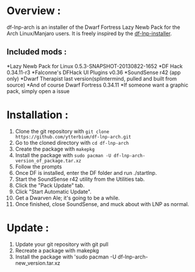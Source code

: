Overview :
===========
 
df-lnp-arch is an installer of the Dwarf Fortress Lazy Newb Pack for the Arch Linux/Manjaro users.
It is freely inspired by the [df-lnp-installer](https://github.com/andrewd18/df-lnp-installer).

Included mods :
----------------

*Lazy Newb Pack for Linux 0.5.3-SNAPSHOT-20130822-1652
*DF Hack 0.34.11-r3
*Falconne's DFHack UI Plugins v0.36
*SoundSense r42 (app only)
*Dwarf Therapist last version(splintermind, pulled and built from source)
*And of course Dwarf Fortress 0.34.11
*If someone want a graphic pack, simply open a issue

Installation :
==============

1. Clone the git repository with `git clone https://github.com/ytterbium/df-lnp-arch.git`
2. Go to the cloned directory with `cd df-lnp-arch`
3. Create the package with `makepkg`
4. Install the package with `sudo pacman -U df-lnp-arch-version_of_package.tar.xz`
5. Follow the prompts
6. Once DF is installed, enter the DF folder and run ./startlnp.
7. Start the SoundSense r42 utility from the Utilities tab.
8. Click the "Pack Update" tab.
9. Click "Start Automatic Update".
10. Get a Dwarven Ale; it's going to be a while.
11. Once finished, close SoundSense, and muck about with LNP as normal.

Update :
=======

1. Update your git repository with git pull 
2. Recreate a package with makepkg
3. Install the package with 'sudo pacman -U df-lnp-arch-new_version.tar.xz
